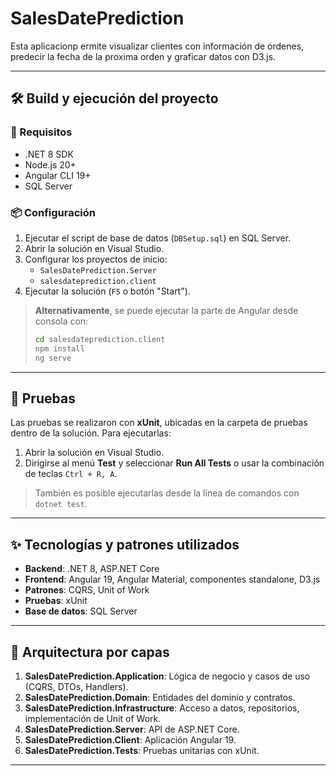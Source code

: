 # SalesDatePrediction


Esta aplicacionp ermite visualizar clientes con información de órdenes, predecir la fecha de la proxima orden  y graficar datos con D3.js.

---

## 🛠️ Build y ejecución del proyecto

### 🔧 Requisitos

- .NET 8 SDK
- Node.js 20+
- Angular CLI 19+
- SQL Server

### 📦 Configuración

1. Ejecutar el script de base de datos (`DBSetup.sql`) en SQL Server.
2. Abrir la solución en Visual Studio.
3. Configurar los proyectos de inicio:
   - `SalesDatePrediction.Server`
   - `salesdateprediction.client`
4. Ejecutar la solución (`F5` o botón "Start").


> **Alternativamente**, se puede ejecutar la parte de Angular desde consola con:
>
> ```bash
> cd salesdateprediction.client
> npm install
> ng serve
> ```

---

## 🧪 Pruebas

Las pruebas se realizaron con **xUnit**, ubicadas en la carpeta de pruebas dentro de la solución. Para ejecutarlas:

1. Abrir la solución en Visual Studio.
2. Dirigirse al menú **Test** y seleccionar **Run All Tests** o usar la combinación de teclas `Ctrl + R, A`.

> También es posible ejecutarlas desde la línea de comandos con `dotnet test`.

---

## ✨ Tecnologías y patrones utilizados

- **Backend**: .NET 8, ASP.NET Core
- **Frontend**: Angular 19, Angular Material, componentes standalone, D3.js
- **Patrones**: CQRS, Unit of Work
- **Pruebas**: xUnit
- **Base de datos**: SQL Server

---

## 📁 Arquitectura por capas

1. **SalesDatePrediction.Application**: Lógica de negocio y casos de uso (CQRS, DTOs, Handlers).
2. **SalesDatePrediction.Domain**: Entidades del dominio y contratos.
3. **SalesDatePrediction.Infrastructure**: Acceso a datos, repositorios, implementación de Unit of Work.
4. **SalesDatePrediction.Server**: API de ASP.NET Core.
5. **SalesDatePrediction.Client**: Aplicación Angular 19.
6. **SalesDatePrediction.Tests**: Pruebas unitarias con xUnit.

---



